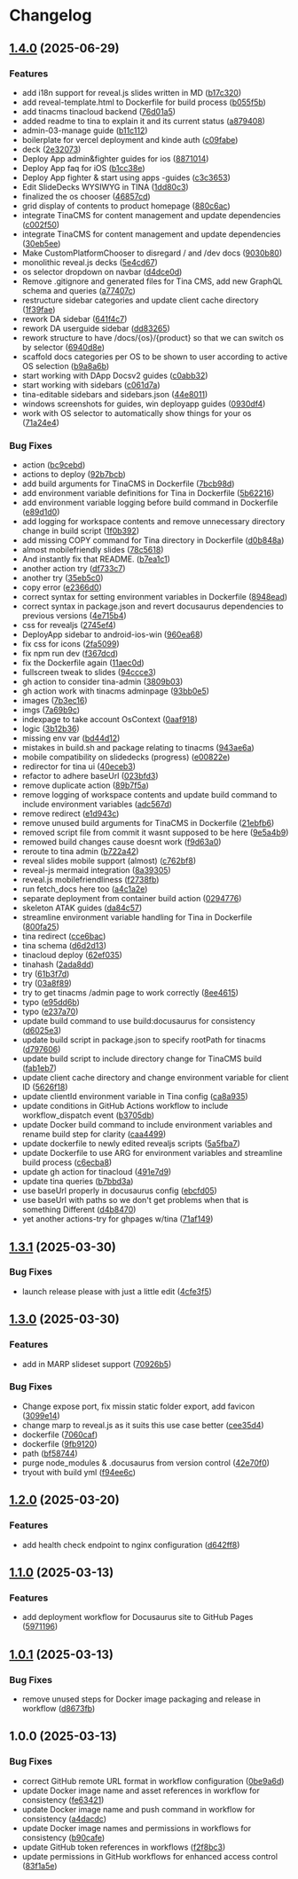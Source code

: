 # Changelog

## [1.4.0](https://github.com/pvarki/Docusaurus-docs/compare/v1.3.1...v1.4.0) (2025-06-29)


### Features

* add i18n support for reveal.js slides written in MD ([b17c320](https://github.com/pvarki/Docusaurus-docs/commit/b17c320ad4e7b77f01bae3d6fdb5a16676ba4db6))
* add reveal-template.html to Dockerfile for build process ([b055f5b](https://github.com/pvarki/Docusaurus-docs/commit/b055f5bc7e437a955f878331e42869671da64541))
* add tinacms tinacloud backend ([76d01a5](https://github.com/pvarki/Docusaurus-docs/commit/76d01a58b7f5f201087e919f7095546107eeeba6))
* added readme to tina to explain it and its current status ([a879408](https://github.com/pvarki/Docusaurus-docs/commit/a879408589a6ec4e794335b7f29e6cc1d7c84249))
* admin-03-manage guide ([b11c112](https://github.com/pvarki/Docusaurus-docs/commit/b11c1120127ce8e68a60a2269221af564f58d1ee))
* boilerplate for vercel deployment and kinde auth ([c09fabe](https://github.com/pvarki/Docusaurus-docs/commit/c09fabec3f7141732eaf2e1ebb58ccb227f4a7d3))
* deck ([2e32073](https://github.com/pvarki/Docusaurus-docs/commit/2e32073e99c3adfd90f80b2526ea34bd665c8728))
* Deploy App admin&fighter guides for ios ([8871014](https://github.com/pvarki/Docusaurus-docs/commit/8871014a18db3073237e53cb1f80addcbc8a6ed1))
* Deploy App faq for iOS ([b1cc38e](https://github.com/pvarki/Docusaurus-docs/commit/b1cc38ee831feb6c8581282b83ddc92e110860d9))
* Deploy App fighter & start using apps -guides ([c3c3653](https://github.com/pvarki/Docusaurus-docs/commit/c3c365383c7d0096a1157e5927fcafb726b79d3b))
* Edit SlideDecks WYSIWYG in TINA ([1dd80c3](https://github.com/pvarki/Docusaurus-docs/commit/1dd80c3e0a27e16ed997e4448ada7f276a23cbf9))
* finalized the os chooser ([46857cd](https://github.com/pvarki/Docusaurus-docs/commit/46857cdea408a3be578b490dac39fcde3753d5ff))
* grid display of contents to product homepage ([880c6ac](https://github.com/pvarki/Docusaurus-docs/commit/880c6ac924472e945cd843a7427aff79f583e967))
* integrate TinaCMS for content management and update dependencies ([c002f50](https://github.com/pvarki/Docusaurus-docs/commit/c002f503b6933ec2f9c092c3b3624b390bcecc8b))
* integrate TinaCMS for content management and update dependencies ([30eb5ee](https://github.com/pvarki/Docusaurus-docs/commit/30eb5eee0415ba02a32c57f57f238b9a4574c730))
* Make CustomPlatformChooser to disregard / and /dev docs ([9030b80](https://github.com/pvarki/Docusaurus-docs/commit/9030b808422a72acec9e3da18e2d0b6e036f68fe))
* monolithic reveal.js decks ([5e4cd67](https://github.com/pvarki/Docusaurus-docs/commit/5e4cd6762daaeec712901500bb9c8a4b1666760a))
* os selector dropdown on navbar ([d4dce0d](https://github.com/pvarki/Docusaurus-docs/commit/d4dce0d5bdcfb8b7844d124041c53f62e2215737))
* Remove .gitignore and generated files for Tina CMS, add new GraphQL schema and queries ([a77407c](https://github.com/pvarki/Docusaurus-docs/commit/a77407cfb0f08eed98a9a25231c4746c776f0340))
* restructure sidebar categories and update client cache directory ([1f39fae](https://github.com/pvarki/Docusaurus-docs/commit/1f39fae4389fb8d8d357ec00ca51eabe7a9fcc3e))
* rework DA sidebar ([641f4c7](https://github.com/pvarki/Docusaurus-docs/commit/641f4c7d1dc4684c7a0612f7482712fc49b5af9a))
* rework DA userguide sidebar ([dd83265](https://github.com/pvarki/Docusaurus-docs/commit/dd832658550432789d34ec172ec2314abb9b7eef))
* rework structure to have /docs/{os}/{product} so that we can switch os by selector ([6940d8e](https://github.com/pvarki/Docusaurus-docs/commit/6940d8e5af8aae63e9860bea4e41a6fad290d7fc))
* scaffold docs categories per OS to be shown to user according to active OS selection ([b9a8a6b](https://github.com/pvarki/Docusaurus-docs/commit/b9a8a6b228c7e8012fa20f3c01326b7504bedd8a))
* start working with DApp Docsv2 guides ([c0abb32](https://github.com/pvarki/Docusaurus-docs/commit/c0abb32b374804bf6361c0572a6765d833bf8c34))
* start working with sidebars ([c061d7a](https://github.com/pvarki/Docusaurus-docs/commit/c061d7a30a4f7df0c2cc6dd280c354f71220384b))
* tina-editable sidebars and sidebars.json ([44e8011](https://github.com/pvarki/Docusaurus-docs/commit/44e8011a1613beb6f2b775e0f46444bae78a61d4))
* windows screenshots for guides, win deployapp guides ([0930df4](https://github.com/pvarki/Docusaurus-docs/commit/0930df4d8fd35e8e6338a02ec6504bcedd36d25a))
* work with OS selector to automatically show things for your os ([71a24e4](https://github.com/pvarki/Docusaurus-docs/commit/71a24e4e8daf7480031aa54cd2e30517a53e01c2))


### Bug Fixes

* action ([bc9cebd](https://github.com/pvarki/Docusaurus-docs/commit/bc9cebdc21a3ab16837cee08eb1190e76456a792))
* actions to deploy ([92b7bcb](https://github.com/pvarki/Docusaurus-docs/commit/92b7bcb46092a4bbe5693927dd2b6b3c6b1b2d25))
* add build arguments for TinaCMS in Dockerfile ([7bcb98d](https://github.com/pvarki/Docusaurus-docs/commit/7bcb98d60877b751987f7a590322a08fef5e2189))
* add environment variable definitions for Tina in Dockerfile ([5b62216](https://github.com/pvarki/Docusaurus-docs/commit/5b622168ea8c6d789d3833d1e45b36c7bbfed2ca))
* add environment variable logging before build command in Dockerfile ([e89d1d0](https://github.com/pvarki/Docusaurus-docs/commit/e89d1d09a98df8cf8b9062a7f487473c712166b2))
* add logging for workspace contents and remove unnecessary directory change in build script ([1f0b392](https://github.com/pvarki/Docusaurus-docs/commit/1f0b392180cc5969316f116b7a76be04236e2494))
* add missing COPY command for Tina directory in Dockerfile ([d0b848a](https://github.com/pvarki/Docusaurus-docs/commit/d0b848ad661d9852a4a45b1b164afcad7829f11f))
* almost mobilefriendly slides ([78c5618](https://github.com/pvarki/Docusaurus-docs/commit/78c561897f5d1c7b38cfcdff20186219de29f44e))
* And instantly fix that README. ([b7ea1c1](https://github.com/pvarki/Docusaurus-docs/commit/b7ea1c1de2c9615117b02452d2f7cdf878d32643))
* another action try ([df733c7](https://github.com/pvarki/Docusaurus-docs/commit/df733c70b8c41f85f1a34ec0c753dfbd890f18c8))
* another try ([35eb5c0](https://github.com/pvarki/Docusaurus-docs/commit/35eb5c074a20b61d8c63e072e8d9647ff552f38a))
* copy error ([e2366d0](https://github.com/pvarki/Docusaurus-docs/commit/e2366d0128c162208e4d16ab9aa17c4a6ac2cf16))
* correct syntax for setting environment variables in Dockerfile ([8948ead](https://github.com/pvarki/Docusaurus-docs/commit/8948ead437d7f4543657575cae89b5c0767b7928))
* correct syntax in package.json and revert docusaurus dependencies to previous versions ([4e715b4](https://github.com/pvarki/Docusaurus-docs/commit/4e715b4723c218c18cd4d1662b0388f461ec4836))
* css for revealjs ([2745ef4](https://github.com/pvarki/Docusaurus-docs/commit/2745ef48038b1854393c50378f6131faa7e21a6d))
* DeployApp sidebar to android-ios-win ([960ea68](https://github.com/pvarki/Docusaurus-docs/commit/960ea68ed0aba2efc3cd12bb837a654a28d741fe))
* fix css for icons ([2fa5099](https://github.com/pvarki/Docusaurus-docs/commit/2fa50993d77d0089e6c3a52fe9020f261fffdb2a))
* fix npm run dev ([f367dcd](https://github.com/pvarki/Docusaurus-docs/commit/f367dcd1b052e6b4940645145ecfd488f8780487))
* fix the Dockerfile again ([11aec0d](https://github.com/pvarki/Docusaurus-docs/commit/11aec0d8f3ef5f93b94fe39c15787dd512d01c1f))
* fullscreen tweak to slides ([94ccce3](https://github.com/pvarki/Docusaurus-docs/commit/94ccce3aa90dc7ed5d49de54b001042dad8400cd))
* gh action to consider tina-admin ([3809b03](https://github.com/pvarki/Docusaurus-docs/commit/3809b0350ad47dd5ccebf84abaa86f1f3aee2269))
* gh action work with tinacms adminpage ([93bb0e5](https://github.com/pvarki/Docusaurus-docs/commit/93bb0e5d142bd737ee6c54d8b2d01f1e0636da0c))
* images ([7b3ec16](https://github.com/pvarki/Docusaurus-docs/commit/7b3ec168f85b9ba8446b652a0970f034f9513d14))
* imgs ([7a69b9c](https://github.com/pvarki/Docusaurus-docs/commit/7a69b9c07c5fe8a582fca294fa32a890351fed84))
* indexpage to take account OsContext ([0aaf918](https://github.com/pvarki/Docusaurus-docs/commit/0aaf9180b1934b0bcc72998fb57c4bf6ec543d52))
* logic ([3b12b36](https://github.com/pvarki/Docusaurus-docs/commit/3b12b3664d42b9439a3693f3a4759afc0de14182))
* missing env var ([bd44d12](https://github.com/pvarki/Docusaurus-docs/commit/bd44d126a98b28b0e3972330cbdc320931e440ae))
* mistakes in build.sh and package relating to tinacms ([943ae6a](https://github.com/pvarki/Docusaurus-docs/commit/943ae6ae0aba35c530f9e821e3d1caffc93d0c8d))
* mobile compatibility on slidedecks (progress) ([e00822e](https://github.com/pvarki/Docusaurus-docs/commit/e00822eea2d841ea1fb70e269c906f11f8a3fd59))
* redirector for tina ui ([40eceb3](https://github.com/pvarki/Docusaurus-docs/commit/40eceb313b193fa0a9e1fe683edb2b181c2b3770))
* refactor to adhere baseUrl ([023bfd3](https://github.com/pvarki/Docusaurus-docs/commit/023bfd3eeb975a44d56e7ca411b1e2b02b5bfa3e))
* remove duplicate action ([89b7f5a](https://github.com/pvarki/Docusaurus-docs/commit/89b7f5a4299a51fd629cdaee5fe64fc69e3dd257))
* remove logging of workspace contents and update build command to include environment variables ([adc567d](https://github.com/pvarki/Docusaurus-docs/commit/adc567d81dd3b417cf152de024c30c886bd376e6))
* remove redirect ([e1d943c](https://github.com/pvarki/Docusaurus-docs/commit/e1d943c69381e69072aa981b6e0b66fe8480a70e))
* remove unused build arguments for TinaCMS in Dockerfile ([21ebfb6](https://github.com/pvarki/Docusaurus-docs/commit/21ebfb64ad8ed8361f19aeea2ece5c5cf6407d6d))
* removed script file from commit it wasnt supposed to be here ([9e5a4b9](https://github.com/pvarki/Docusaurus-docs/commit/9e5a4b95b571282101c07cc0c5868702c7418b9c))
* remowed build changes cause doesnt work ([f9d63a0](https://github.com/pvarki/Docusaurus-docs/commit/f9d63a038ce9545f9347f8befe16f83616e5c988))
* reroute to tina admin ([b722a42](https://github.com/pvarki/Docusaurus-docs/commit/b722a4202593f8a28d83622e685bc108fbb185aa))
* reveal slides mobile support (almost) ([c762bf8](https://github.com/pvarki/Docusaurus-docs/commit/c762bf871aacfdcb53a04d987f32852d3193cd2e))
* reveal-js mermaid integration ([8a39305](https://github.com/pvarki/Docusaurus-docs/commit/8a393052574f44d75a428f2c203dac97c038af10))
* reveal.js mobilefriendliness ([f2738fb](https://github.com/pvarki/Docusaurus-docs/commit/f2738fbe82612f8155bda9122cd76d455c1dfef4))
* run fetch_docs here too ([a4c1a2e](https://github.com/pvarki/Docusaurus-docs/commit/a4c1a2e2011ead28919c8073a186d4310e581ca0))
* separate deployment from container build action ([0294776](https://github.com/pvarki/Docusaurus-docs/commit/02947768bbc981107e3307ade457dcba58e5f122))
* skeleton ATAK guides ([da84c57](https://github.com/pvarki/Docusaurus-docs/commit/da84c57eba51ccacd609a59e520fd80477be894b))
* streamline environment variable handling for Tina in Dockerfile ([800fa25](https://github.com/pvarki/Docusaurus-docs/commit/800fa25e0d76e11b4b610b47df5aa94370d9da1f))
* tina redirect ([cce6bac](https://github.com/pvarki/Docusaurus-docs/commit/cce6bacabfaee375b2b31210c55aee9b6d6bc982))
* tina schema ([d6d2d13](https://github.com/pvarki/Docusaurus-docs/commit/d6d2d1372d10c1128b78a8cd508ad9fb2716d42c))
* tinacloud deploy ([62ef035](https://github.com/pvarki/Docusaurus-docs/commit/62ef035b719f60db8765aa421472aeab16363543))
* tinahash ([2ada8dd](https://github.com/pvarki/Docusaurus-docs/commit/2ada8ddb75070265765f3fb30f0e0e6dac598038))
* try ([61b3f7d](https://github.com/pvarki/Docusaurus-docs/commit/61b3f7d277f57192d6638c1957ee3cb9337876f0))
* try ([03a8f89](https://github.com/pvarki/Docusaurus-docs/commit/03a8f89715569c153a370949b9c8fd27bae86f26))
* try to get tinacms /admin page to work correctly ([8ee4615](https://github.com/pvarki/Docusaurus-docs/commit/8ee4615dc7218389198254c0bffe68b6fec5cde9))
* typo ([e95dd6b](https://github.com/pvarki/Docusaurus-docs/commit/e95dd6bae114c6a73b528eed3a33b5f5b0d2c09a))
* typo ([e237a70](https://github.com/pvarki/Docusaurus-docs/commit/e237a70b035d9ccc36ebc3f30a3b79933ed0f673))
* update build command to use build:docusaurus for consistency ([d6025e3](https://github.com/pvarki/Docusaurus-docs/commit/d6025e3ee19d683507e69b98e1b5d2e8efdb621e))
* update build script in package.json to specify rootPath for tinacms ([d797606](https://github.com/pvarki/Docusaurus-docs/commit/d797606147c0f2a9ddd2579b5cf3328e2d12e445))
* update build script to include directory change for TinaCMS build ([fab1eb7](https://github.com/pvarki/Docusaurus-docs/commit/fab1eb7149d901f965d1b94001eada687bd52511))
* update client cache directory and change environment variable for client ID ([5626f18](https://github.com/pvarki/Docusaurus-docs/commit/5626f18a620ee07ef28742f826720856fe97791b))
* update clientId environment variable in Tina config ([ca8a935](https://github.com/pvarki/Docusaurus-docs/commit/ca8a9350514722078140a7dee5cd9091d77be34e))
* update conditions in GitHub Actions workflow to include workflow_dispatch event ([b3705db](https://github.com/pvarki/Docusaurus-docs/commit/b3705dbd55ad9ddf79e940dfe1b05b8181590f6a))
* update Docker build command to include environment variables and rename build step for clarity ([caa4499](https://github.com/pvarki/Docusaurus-docs/commit/caa4499ff8116681773492a3b06217735d494283))
* update dockerfile to newly edited revealjs scripts ([5a5fba7](https://github.com/pvarki/Docusaurus-docs/commit/5a5fba7d8d6c50d70d457ace5ef87224b786dc0e))
* update Dockerfile to use ARG for environment variables and streamline build process ([c6ecba8](https://github.com/pvarki/Docusaurus-docs/commit/c6ecba8cee7aae4df1e648aa4d353b44edb267d0))
* update gh action for tinacloud ([491e7d9](https://github.com/pvarki/Docusaurus-docs/commit/491e7d914a7073fd9944aea48e5a8ac604c699dc))
* update tina queries ([b7bbd3a](https://github.com/pvarki/Docusaurus-docs/commit/b7bbd3a8b669fc19dc63da0172828c507e603f93))
* use baseUrl properly in docusaurus config ([ebcfd05](https://github.com/pvarki/Docusaurus-docs/commit/ebcfd0542e6dca82d2b21ac1f61981e503bfba5c))
* use baseUrl with paths so we don't get problems when that is something Different ([d4b8470](https://github.com/pvarki/Docusaurus-docs/commit/d4b847015468fcf1804bd29b7d3481f2a3b13e6c))
* yet another actions-try for ghpages w/tina ([71af149](https://github.com/pvarki/Docusaurus-docs/commit/71af149a94d645b224ee040f3f34089d095a6d90))

## [1.3.1](https://github.com/pvarki/Docusaurus-docs/compare/v1.3.0...v1.3.1) (2025-03-30)


### Bug Fixes

* launch release please with just a little edit ([4cfe3f5](https://github.com/pvarki/Docusaurus-docs/commit/4cfe3f5fbb44e09dd7fbaa3b7e6ad3e14c9d670a))

## [1.3.0](https://github.com/pvarki/Docusaurus-docs/compare/v1.2.0...v1.3.0) (2025-03-30)


### Features

* add in MARP slideset support ([70926b5](https://github.com/pvarki/Docusaurus-docs/commit/70926b5d48d747c152d55f477d24be7c6c4cdb3b))


### Bug Fixes

* Change expose port, fix missin static folder export, add favicon ([3099e14](https://github.com/pvarki/Docusaurus-docs/commit/3099e14c055cb0dc8671d396ee3bd0cb383d0391))
* change marp to reveal.js as it suits this use case better ([cee35d4](https://github.com/pvarki/Docusaurus-docs/commit/cee35d492ecd9cb0b129b28c472695234fb24f7a))
* dockerfile ([7060caf](https://github.com/pvarki/Docusaurus-docs/commit/7060caf317d62eb8c1a74b6007ed1b51ae3a6ad7))
* dockerfile ([9fb9120](https://github.com/pvarki/Docusaurus-docs/commit/9fb91201b6a9d2c186fbfb5021bcc1efc7c638f0))
* path ([bf58744](https://github.com/pvarki/Docusaurus-docs/commit/bf58744b5b6f9febc0da850d17b0c9c051cebbdf))
* purge node_modules & .docusaurus from version control ([42e70f0](https://github.com/pvarki/Docusaurus-docs/commit/42e70f01e2f21b0d57d9dfc231d28b727ad82080))
* tryout with build yml ([f94ee6c](https://github.com/pvarki/Docusaurus-docs/commit/f94ee6cb897c1449f3e978c63919f8f1ff2230fd))

## [1.2.0](https://github.com/pvarki/Docusaurus-docs/compare/v1.1.0...v1.2.0) (2025-03-20)


### Features

* add health check endpoint to nginx configuration ([d642ff8](https://github.com/pvarki/Docusaurus-docs/commit/d642ff80fe7278af6822745de829e158e6cf3dbf))

## [1.1.0](https://github.com/pvarki/Docusaurus-docs/compare/v1.0.1...v1.1.0) (2025-03-13)


### Features

* add deployment workflow for Docusaurus site to GitHub Pages ([5971196](https://github.com/pvarki/Docusaurus-docs/commit/5971196f906685e5df97366fc3f17a9dfe42c2ab))

## [1.0.1](https://github.com/pvarki/Docusaurus-docs/compare/v1.0.0...v1.0.1) (2025-03-13)


### Bug Fixes

* remove unused steps for Docker image packaging and release in workflow ([d8673fb](https://github.com/pvarki/Docusaurus-docs/commit/d8673fb8dcbaa7d1e3e25f66c9b9d40e131a6719))

## 1.0.0 (2025-03-13)


### Bug Fixes

* correct GitHub remote URL format in workflow configuration ([0be9a6d](https://github.com/pvarki/Docusaurus-docs/commit/0be9a6d7378a51106711b2df03328370340d8d18))
* update Docker image name and asset references in workflow for consistency ([fe63421](https://github.com/pvarki/Docusaurus-docs/commit/fe634218bd5dc76c9b21fd71217a9c3c4ee0db8c))
* update Docker image name and push command in workflow for consistency ([a4dacdc](https://github.com/pvarki/Docusaurus-docs/commit/a4dacdc5f8ca07f4433a352e971de2fb1bddbd63))
* update Docker image names and permissions in workflows for consistency ([b90cafe](https://github.com/pvarki/Docusaurus-docs/commit/b90cafe9110c8ffbc9780b58acf1c9edf1b15b5f))
* update GitHub token references in workflows ([f2f8bc3](https://github.com/pvarki/Docusaurus-docs/commit/f2f8bc3e61fe7f56c9aeb3157df21154eced2fac))
* update permissions in GitHub workflows for enhanced access control ([83f1a5e](https://github.com/pvarki/Docusaurus-docs/commit/83f1a5e8631a4ff4cb098294db830d0c6d52a14d))
